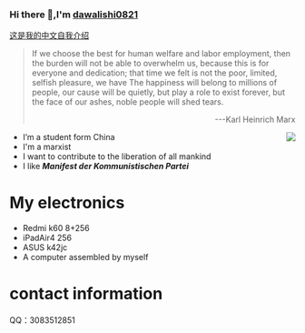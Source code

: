### Hi there 👋,I'm [dawalishi0821](https://github.com/dawalishi0821)

[这是我的中文自我介绍](https://github.com/dawalishi0821/dawalishi0821/blob/main/README-zh-Hans.md)

> If we choose the best for human welfare and labor employment, then the burden will not be able to overwhelm us, because this is for everyone and dedication; that time we felt is not the poor, limited, selfish pleasure, we have The happiness will belong to millions of people, our cause will be quietly, but play a role to exist forever, but the face of our ashes, noble people will shed tears.
> <p align="right">---Karl Heinrich Marx</p>

<img src="https://bkimg.cdn.bcebos.com/pic/4b90f603738da977894ee3e7b751f8198718e39d?x-bce-process=image/watermark,image_d2F0ZXIvYmFpa2U4MA==,g_7,xp_5,yp_5" align="right">

- I’m a student form China
- I'm a marxist
- I want to contribute to the liberation of all mankind
- I like ***Manifest der Kommunistischen Partei***

My electronics
==
- Redmi k60 8+256
- iPadAir4 256
- ASUS k42jc
- A computer assembled by myself

contact information
==
QQ：3083512851
